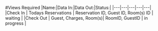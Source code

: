 #Views Required
|Name:|Data In:|Data Out:|Status:|
|---|---|---|---|---|
|Check In | Todays Reservations | Reservation ID, Guest ID, Room(s) ID | waiting |
|Check Out | Guest, Charges, Room(s)| RoomID, GuestID | in progress |